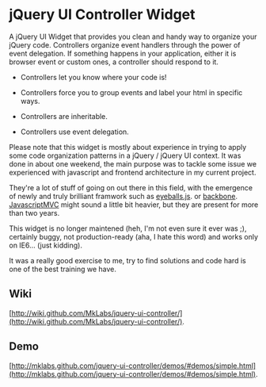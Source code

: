 jQuery UI Controller Widget
================================
A jQuery UI Widget that provides you clean and handy way to organize your jQuery code. 
Controllers organize event handlers through the power of event delegation. If something happens 
in your application, either it is browser event or custom ones, a controller should respond to it.

* Controllers let you know where your code is!

* Controllers force you to group events and label your html in specific ways. 

* Controllers are inheritable.

* Controllers use event delegation.

Please note that this widget is mostly about experience in trying to apply some code organization patterns in a jQuery / jQuery UI context. It was done in about one weekend, the main purpose was to tackle some issue we experienced with javascript and frontend architecture in my current project.

They're a lot of stuff of going on out there in this field, with the emergence of newly and truly brilliant framwork such as [eyeballs.js](http://github.com/paulca/eyeballs.js). or [backbone](http://github.com/documentcloud/backbone). [JavascriptMVC](http://www.javascriptmvc.com/) might sound a little bit heavier, but they are present for more than two years.

This widget is no longer maintened (heh, I'm not even sure it ever was ;), certainly buggy, not production-ready (aha, I hate this word) and works only on IE6... (just kidding).

It was a really good exercise to me, try to find solutions and code hard is one of the best training we have.


Wiki
-----------------------------

[http://wiki.github.com/MkLabs/jquery-ui-controller/](http://wiki.github.com/MkLabs/jquery-ui-controller/).

Demo
-----------------------------
[http://mklabs.github.com/jquery-ui-controller/demos/#demos/simple.html](http://mklabs.github.com/jquery-ui-controller/demos/#demos/simple.html).
